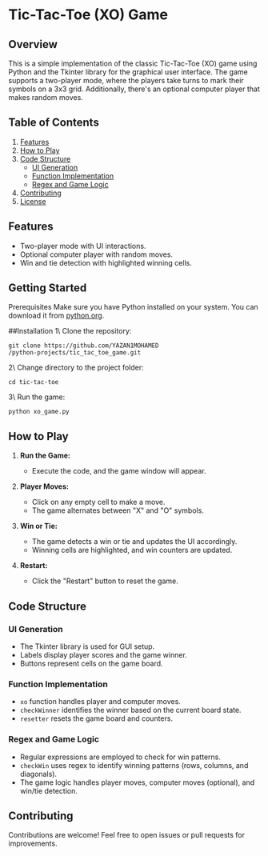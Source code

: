 # Tic-Tac-Toe (XO) Game

## Overview

This is a simple implementation of the classic Tic-Tac-Toe (XO) game using Python and the Tkinter library for the graphical user interface. The game supports a two-player mode, where the players take turns to mark their symbols on a 3x3 grid. Additionally, there's an optional computer player that makes random moves.

## Table of Contents
1. [Features](#features)
2. [How to Play](#how-to-play)
3. [Code Structure](#code-structure)
    - [UI Generation](#ui-generation)
    - [Function Implementation](#function-implementation)
    - [Regex and Game Logic](#regex-and-game-logic)
4. [Contributing](#contributing)
5. [License](#license)

## Features

- Two-player mode with UI interactions.
- Optional computer player with random moves.
- Win and tie detection with highlighted winning cells.

## Getting Started
Prerequisites
Make sure you have Python installed on your system. You can download it from [python.org](python.org).

##Installation
1\ Clone the repository:
```
git clone https://github.com/YAZAN1MOHAMED
/python-projects/tic_tac_toe_game.git
```

2\ Change directory to the project folder:

`cd tic-tac-toe`

3\ Run the game:

`python xo_game.py`

## How to Play

1. **Run the Game:**
   - Execute the code, and the game window will appear.

2. **Player Moves:**
   - Click on any empty cell to make a move.
   - The game alternates between "X" and "O" symbols.

3. **Win or Tie:**
   - The game detects a win or tie and updates the UI accordingly.
   - Winning cells are highlighted, and win counters are updated.

4. **Restart:**
   - Click the "Restart" button to reset the game.

## Code Structure

### UI Generation

- The Tkinter library is used for GUI setup.
- Labels display player scores and the game winner.
- Buttons represent cells on the game board.

### Function Implementation

- `xo` function handles player and computer moves.
- `checkWinner` identifies the winner based on the current board state.
- `resetter` resets the game board and counters.

### Regex and Game Logic

- Regular expressions are employed to check for win patterns.
- `checkWin` uses regex to identify winning patterns (rows, columns, and diagonals).
- The game logic handles player moves, computer moves (optional), and win/tie detection.

## Contributing

Contributions are welcome! Feel free to open issues or pull requests for improvements.


